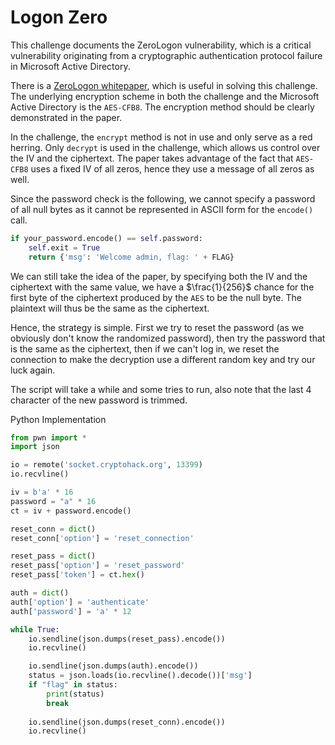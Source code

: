 # Logon Zero

This challenge documents the ZeroLogon vulnerability, which is a critical vulnerability originating from a cryptographic authentication protocol failure in Microsoft Active Directory.

There is a [ZeroLogon whitepaper](https://www.secura.com/uploads/whitepapers/Zerologon.pdf), which is useful in solving this challenge. The underlying encryption scheme in both the challenge and the Microsoft Active Directory is the `AES-CFB8`. The encryption method should be clearly demonstrated in the paper. 

In the challenge, the `encrypt` method is not in use and only serve as a red herring. Only `decrypt` is used in the challenge, which allows us control over the IV and the ciphertext. The paper takes advantage of the fact that `AES-CFB8` uses a fixed IV of all zeros, hence they use a message of all zeros as well. 

Since the password check is the following, we cannot specify a password of all null bytes as it cannot be represented in ASCII form for the `encode()` call.

```python
if your_password.encode() == self.password:
    self.exit = True
    return {'msg': 'Welcome admin, flag: ' + FLAG}
```

We can still take the idea of the paper, by specifying both the IV and the ciphertext with the same value, we have a $\frac{1}{256}$ chance for the first byte of the ciphertext produced by the `AES` to be the null byte. The plaintext will thus be the same as the ciphertext.

Hence, the strategy is simple. First we try to reset the password (as we obviously don't know the randomized password), then try the password that is the same as the ciphertext, then if we can't log in, we reset the connection to make the decryption use a different random key and try our luck again. 

The script will take a while and some tries to run, also note that the last 4 character of the new password is trimmed.

Python Implementation

```python
from pwn import * 
import json 

io = remote('socket.cryptohack.org', 13399)
io.recvline()

iv = b'a' * 16 
password = "a" * 16
ct = iv + password.encode()

reset_conn = dict()
reset_conn['option'] = 'reset_connection'

reset_pass = dict()
reset_pass['option'] = 'reset_password'
reset_pass['token'] = ct.hex()

auth = dict()
auth['option'] = 'authenticate'
auth['password'] = 'a' * 12 

while True:
    io.sendline(json.dumps(reset_pass).encode())
    io.recvline()

    io.sendline(json.dumps(auth).encode())
    status = json.loads(io.recvline().decode())['msg']
    if "flag" in status: 
        print(status)
        break
    
    io.sendline(json.dumps(reset_conn).encode())
    io.recvline()
```